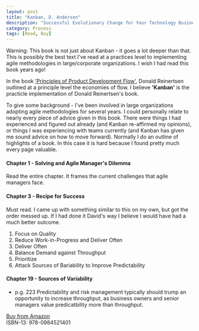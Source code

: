 ```yaml
---
layout: post
title: "Kanban, D. Anderson"
description: "Successful Evolutionary Change for Your Technology Business"
category: Process
tags: [Read, Buy]
---
```


Warning: This book is not just about Kanban - it goes a lot deeper than that. This is possibly the best text I've read at a practices level to implementing agile methodologies in large/corporate organizations. I wish I had read this book years ago!

In the book ['Principles of Product Development Flow'](http://bookreviews.markpearl.co.za/Principles-of-Product-Development-Flow), Donald Reinertsen outlined at a principle level the economies of flow. I believe **'Kanban'** is the practicle implementation of Donald Reinertsen's book.

To give some background - I've been involved in large organizations adopting agile methodologies for several years. I could personally relate to nearly every piece of advice given in this book. There were things I had experienced and figured out already (and Kanban re-affirmed my opinions), or things I was experiencing with teams currently (and Kanban has given me sound advice on how to move forward). Normally I do an outline of highlights of a book. In this case it is hard because I found pretty much every page valuable.

#### Chapter 1 - Solving and Agile Manager's Dilemma ####

Read the entire chapter. It frames the current challenges that agile managers face.

#### Chapter 3 - Recipe for Success ####

Must read. I came up with something similar to this on my own, but got the order messed up. If I had done it David's way I believe I would have had a much better outcome.

1. Focus on Quality  
2. Reduce Work-in-Progress and Deliver Often  
3. Deliver Often  
4. Balance Demand against Throughput  
5. Prioritize  
6. Attack Sources of Bariability to Improve Predictability  

#### Chapter 19 - Sources of Variability ####

- p.g. 223 Predictability and risk management typically should trump an opportunity to increase throughput, as business owners and senior managers value predicatbility more than throughput.  

[Buy from Amazon](http://www.amazon.com/Kanban-Successful-Evolutionary-Technology-Business/dp/0984521402)  
ISBN-13: 978-0984521401


